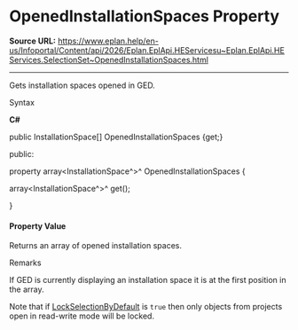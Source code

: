 # OpenedInstallationSpaces Property

**Source URL:** https://www.eplan.help/en-us/Infoportal/Content/api/2026/Eplan.EplApi.HEServicesu~Eplan.EplApi.HEServices.SelectionSet~OpenedInstallationSpaces.html

---

Gets installation spaces opened in GED.

Syntax

**C#**



public InstallationSpace[] OpenedInstallationSpaces {get;}

public:

property array<InstallationSpace^>^ OpenedInstallationSpaces {

   array<InstallationSpace^>^ get();

}


#### Property Value

Returns an array of opened installation spaces.

Remarks

If GED is currently displaying an installation space it is at the first position in the array.

Note that if [LockSelectionByDefault](Eplan.EplApi.HEServicesu~Eplan.EplApi.HEServices.SelectionSet~LockSelectionByDefault.html) is `true` then only objects from projects open in read-write mode will be locked.
